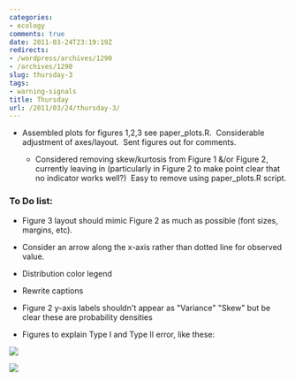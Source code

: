 ```yaml
---
categories:
- ecology
comments: true
date: 2011-03-24T23:19:19Z
redirects:
- /wordpress/archives/1290
- /archives/1290
slug: thursday-3
tags:
- warning-signals
title: Thursday
url: /2011/03/24/thursday-3/
---
```


* Assembled plots for figures 1,2,3 see paper_plots.R.  Considerable adjustment of axes/layout.  Sent figures out for comments.

	
  * Considered removing skew/kurtosis from Figure 1 &/or Figure 2, currently leaving in (particularly in Figure 2 to make point clear that no indicator works well?)  Easy to remove using paper_plots.R script.




### To Do list:





	
  * Figure 3 layout should mimic Figure 2 as much as possible (font sizes, margins, etc).

	
  * Consider an arrow along the x-axis rather than dotted line for observed value.

	
  * Distribution color legend

	
  * Rewrite captions

	
  * Figure 2 y-axis labels shouldn't appear as "Variance" "Skew" but be clear these are probability densities

	
  * Figures to explain Type I and Type II error, like these:




![]( http://farm6.staticflickr.com/5059/5436170383_0512da6c12_o.png )


![]( http://farm5.staticflickr.com/4143/5436184927_86efc55987_o.png )





